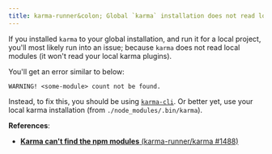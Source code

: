 ```yaml
---
title: karma-runner&colon; Global `karma` installation does not read local modules
---
```


If you installed `karma` to your global installation, and run it for a local project, you'll most likely run into an issue; because `karma` does not read local modules (it won't read your local karma plugins).

You'll get an error similar to below:

```
WARNING! <some-module> count not be found.
```

Instead, to fix this, you should be using [`karma-cli`](http://github.com/karma-runner/karma-cli). Or better yet, use your local karma installation (from `./node_modules/.bin/karma`).

**References**:
- [**Karma can't find the npm modules** (karma-runner/karma #1488)](https://github.com/karma-runner/karma/issues/1488)
